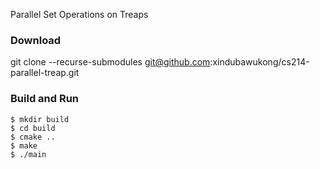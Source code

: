 
Parallel Set Operations on Treaps

### Download

git clone --recurse-submodules git@github.com:xindubawukong/cs214-parallel-treap.git

### Build and Run

```
$ mkdir build
$ cd build
$ cmake ..
$ make
$ ./main
```
